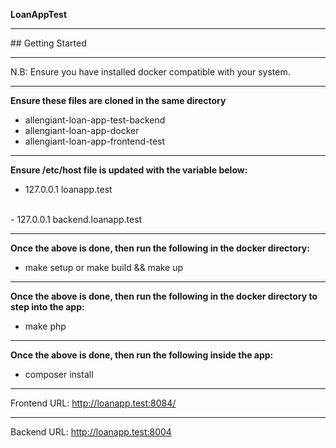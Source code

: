 <strong>LoanAppTest</strong>

<hr/>
## Getting Started
<hr/>

N.B: Ensure you have installed docker compatible with your system.

<hr/>

<strong>Ensure these files are cloned in the same directory</strong>

- allengiant-loan-app-test-backend
- allengiant-loan-app-docker
- allengiant-loan-app-frontend-test

<hr/>

<strong>Ensure /etc/host file is updated with the variable below:</strong>
<br/>
- 127.0.0.1 loanapp.test
<br />
- 127.0.0.1 backend.loanapp.test

<hr/>

<strong>Once the above is done, then run the following in the docker directory:</strong>
<br/>
- make setup or make build && make up

<hr/>

<strong>Once the above is done, then run the following in the docker directory to step into the app:</strong>
<br/>
- make php

<hr/>

<strong>Once the above is done, then run the following inside the app:</strong>
<br/>
- composer install

<hr/>

Frontend URL: http://loanapp.test:8084/

<hr/>

Backend URL: http://loanapp.test:8004


